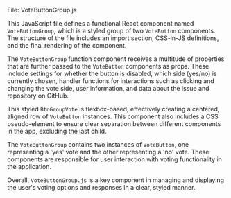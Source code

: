 File: VoteButtonGroup.js

This JavaScript file defines a functional React component named `VoteButtonGroup`, which is a styled group of two `VoteButton` components. The structure of the file includes an import section, CSS-in-JS definitions, and the final rendering of the component.

The `VoteButtonGroup` function component receives a multitude of properties that are further passed to the `VoteButton` components as props. These include settings for whether the button is disabled, which side (yes/no) is currently chosen, handler functions for interactions such as clicking and changing the vote side, user information, and data about the issue and repository on GitHub.

This styled `BtnGroupVote` is flexbox-based, effectively creating a centered, aligned row of `VoteButton` instances. This component also includes a CSS pseudo-element to ensure clear separation between different components in the app, excluding the last child.

The `VoteButtonGroup` contains two instances of `VoteButton`, one representing a 'yes' vote and the other representing a 'no' vote. These components are responsible for user interaction with voting functionality in the application.

Overall, `VoteButtonGroup.js` is a key component in managing and displaying the user's voting options and responses in a clear, styled manner.